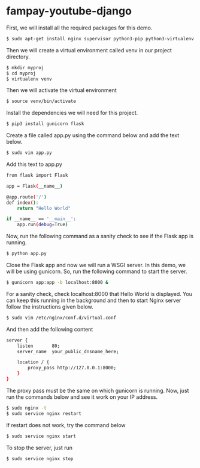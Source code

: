 # fampay-youtube-django

First, we will install all the required packages for this demo. 

```sh
$ sudo apt-get install nginx supervisor python3-pip python3-virtualenv
```
Then we will create a virtual environment called venv in our project directory.
```sh
$ mkdir myproj
$ cd myproj
$ virtualenv venv
```
Then we will activate the virtual environment
```sh
$ source venv/bin/activate
```
Install the dependencies we will need for this project. 
```sh
$ pip3 install gunicorn flask 
```
Create a file called app.py using the command below and add the text below. 
```sh
$ sudo vim app.py 
```
Add this text to app.py
```sh
from flask import Flask

app = Flask(__name__)

@app.route('/')
def index():
    return "Hello World"

if __name__ == '__main__':
    app.run(debug=True)
```
Now, run the following command as a sanity check to see if the Flask app is running. 
```sh
$ python app.py 
```
Close the Flask app and now we will run a WSGI server. In this demo, we will be using gunicorn. So, run the following command to start the server. 
```sh
$ gunicorn app:app -b localhost:8000 &
```
For a sanity check, check localhost:8000 that Hello World is displayed. 
You can keep this running in the background and then to start Nginx server follow the instructions given below. 
```sh
$ sudo vim /etc/nginx/conf.d/virtual.conf
```
And then add the following content
```sh
server {
    listen       80;
    server_name  your_public_dnsname_here;

    location / {
        proxy_pass http://127.0.0.1:8000;
    }
}
```
The proxy pass must be the same on which gunicorn is running. 
Now, just run the commands below and see it work on your IP address. 
```sh
$ sudo nginx -t
$ sudo service nginx restart
```
If restart does not work, try the command below
```sh
$ sudo service nginx start
```
To stop the server, just run
```sh
$ sudo service nginx stop
```


